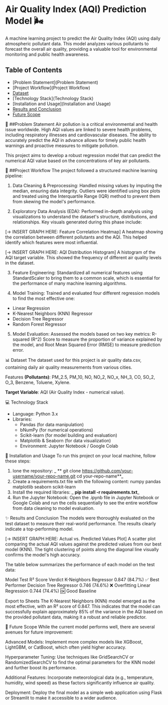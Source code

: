 # Air Quality Index (AQI) Prediction Model 🌬️

A machine learning project to predict the Air Quality Index (AQI) using daily atmospheric pollutant data. This model analyzes various pollutants to forecast the overall air quality, providing a valuable tool for environmental monitoring and public health awareness.

## Table of Contents
- [Problem Statement](Problem Statement)
- [Project Workflow](Project Workflow)
- [Dataset](Dataset)
- [Technology Stack](Technology Stack)
- [Installation and Usage](Installation and Usage)
- [Results and Conclusion]()
- [Future Scope]()

🎯 ##Problem Statement
Air pollution is a critical environmental and health issue worldwide. High AQI values are linked to severe health problems, including respiratory illnesses and cardiovascular diseases. The ability to accurately predict the AQI in advance allows for timely public health warnings and proactive measures to mitigate pollution.

This project aims to develop a robust regression model that can predict the numerical AQI value based on the concentrations of key air pollutants.

🔄 ##Project Workflow
The project followed a structured machine learning pipeline:

1. Data Cleaning & Preprocessing:
   Handled missing values by imputing the median, ensuring data integrity. Outliers were identified using box plots and treated using the Interquartile Range (IQR) method to prevent them from skewing the model's performance.

3. Exploratory Data Analysis (EDA): Performed in-depth analysis using visualizations to understand the dataset's structure, distributions, and relationships. Key visuals generated during this phase include:

[-> INSERT GRAPH HERE: Feature Correlation Heatmap]
A heatmap showing the correlation between different pollutants and the AQI. This helped identify which features were most influential.

[-> INSERT GRAPH HERE: AQI Distribution Histogram]
A histogram of the AQI target variable. This showed the frequency of different air quality levels in the dataset.

3. Feature Engineering: Standardized all numerical features using StandardScaler to bring them to a common scale, which is essential for the performance of many machine learning algorithms.

4. Model Training: Trained and evaluated four different regression models to find the most effective one:

- Linear Regression
- K-Nearest Neighbors (KNN) Regressor
- Decision Tree Regressor
- Random Forest Regressor

5. Model Evaluation: Assessed the models based on two key metrics: R-squared (R^2) Score to measure the proportion of variance explained by the model, and Root Mean Squared Error (RMSE) to measure prediction error.

📊 Dataset
The dataset used for this project is air quality data.csv, containing daily air quality measurements from various cities.

Features **(Pollutants)**: PM_2.5, PM_10, NO, NO_2, NO_x, NH_3, CO, SO_2, O_3, Benzene, Toluene, Xylene.

**Target Variable**: AQI (Air Quality Index - numerical value).

💻 Technology Stack
- Language: Python 3.x
- Libraries:
  - Pandas (for data manipulation)
  - bNumPy (for numerical operations)
  - Scikit-learn (for model building and evaluation)
  - Matplotlib & Seaborn (for data visualization)
  - Environment: Jupyter Notebook / Google Colab

🚀 Installation and Usage
To run this project on your local machine, follow these steps:

1. lone the repository:
    _ ** git clone https://github.com/your-username/your-repo-name.git
      cd your-repo-name**_
2. Create a requirements.txt file with the following content:
      numpy
      pandas
      matplotlib
      seaborn
      scikit-learn
3. Install the required libraries:
_    **pip install -r requirements.txt**_
4. Run the Jupyter Notebook:
    Open the .ipynb file in Jupyter Notebook or Google Colab and run the cells sequentially to see the entire workflow from data cleaning to model evaluation.

✨ Results and Conclusion
The models were thoroughly evaluated on the test dataset to measure their real-world performance. The results clearly indicate a top-performing model.

[-> INSERT GRAPH HERE: Actual vs. Predicted Values Plot]
A scatter plot comparing the actual AQI values against the predicted values from our best model (KNN). The tight clustering of points along the diagonal line visually confirms the model's high accuracy.

The table below summarizes the performance of each model on the test data:

Model	Test R² Score	Verdict
K-Neighbors Regressor	0.847 (84.7%)	✅ Best Performer
Decision Tree Regressor	0.746 (74.6%)	❌ Overfitting
Linear Regression	0.744 (74.4%)	🆗 Good Baseline

Export to Sheets
The K-Nearest Neighbors (KNN) model emerged as the most effective, with an R² score of 0.847. This indicates that the model can successfully explain approximately 85% of the variance in the AQI based on the provided pollutant data, making it a robust and reliable predictor.

🔮 Future Scope
While the current model performs well, there are several avenues for future improvement:

Advanced Models: Implement more complex models like XGBoost, LightGBM, or CatBoost, which often yield higher accuracy.

Hyperparameter Tuning: Use techniques like GridSearchCV or RandomizedSearchCV to find the optimal parameters for the KNN model and further boost its performance.

Additional Features: Incorporate meteorological data (e.g., temperature, humidity, wind speed) as these factors significantly influence air quality.

Deployment: Deploy the final model as a simple web application using Flask or Streamlit to make it accessible to a wider audience.
